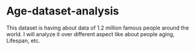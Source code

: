 # Age-dataset-analysis
This dataset is having about data of 1.2 million famous people around the world. I will analyze it over different aspect like about people aging,  Lifespan, etc.
